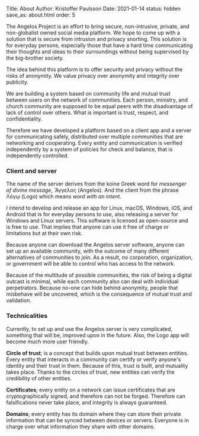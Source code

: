 Title: About
Author: Kristoffer Paulsson
Date: 2021-01-14
status: hidden
save_as: about.html
order: 5

The Angelos Project is an effort to bring secure, non-intrusive, private, and non-globalist owned social media platform. We hope to come up with a solution that is secure from intrusion and privacy snorting. This solution is for everyday persons, especially those that have a hard time communicating their thoughts and ideas to their surroundings without being supervised by the big-brother society.

The idea behind this platform is to offer security and privacy without the risks of anonymity. We value privacy over anonymity and integrity over publicity.

We are building a system based on community life and mutual trust between users on the network of communities. Each person, ministry, and church community are supposed to be equal peers with the disadvantage of lack of control over others. What is important is trust, respect, and confidentiality.

Therefore we have developed a platform based on a client app and a server for communicating safely, distributed over multiple communities that are networking and cooperating. Every entity and communication is verified independently by a system of policies for check and balance, that is independently controlled.

### Client and server

The name of the server derives from the koine Greek word for _messenger of divine message_, Ἄγγελος (Angelos). And the client from the phrase Λόγῳ (Logo) which means _word with an intent_.

I intend to develop and release an app for Linux, macOS, Windows, iOS, and Android that is for everyday persons to use, also releasing a server for Windows and Linux servers. This software is licensed as open-source and is free to use. That implies that anyone can use it free of charge or limitations but at their own risk.

Because anyone can download the Angelos server software, anyone can set up an available community, with the outcome of many different alternatives of communities to join. As a result, no corporation, organization, or government will be able to control who has access to the network.

Because of the multitude of possible communities, the risk of being a digital outcast is minimal, while each community also can deal with individual perpetrators. Because no-one can hide behind anonymity, people that misbehave will be uncovered, which is the consequence of mutual trust and validation.

### Technicalities

Currently, to set up and use the Angelos server is very complicated, something that will be, improved upon in the future. Also, the Logo app will become much more user friendly.

**Circle of trust**; is a concept that builds upon mutual trust between entities. Every entity that interacts in a community can certify or verify anyone's identity and their trust in them. Because of this, trust is built, and mutuality takes place. Thanks to the circles of trust, new entities can verify the credibility of other entities.

**Certificates**; every entity on a network can issue certificates that are cryptographically signed, and therefore can not be forged. Therefore can falsifications never take place, and integrity is always guaranteed.

**Domains**; every entity has its domain where they can store their private information that can be synced between devices or servers. Everyone is in charge over what information they share with other domains.